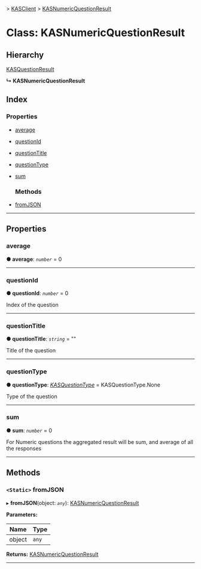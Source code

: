 [](../README.md) > [KASClient](../modules/kasclient.md) > [KASNumericQuestionResult](../classes/kasclient.kasnumericquestionresult.md)

# Class: KASNumericQuestionResult

## Hierarchy

 [KASQuestionResult](kasclient.kasquestionresult.md)

**↳ KASNumericQuestionResult**

## Index

### Properties

* [average](kasclient.kasnumericquestionresult.md#average)
* [questionId](kasclient.kasnumericquestionresult.md#questionid)
* [questionTitle](kasclient.kasnumericquestionresult.md#questiontitle)
* [questionType](kasclient.kasnumericquestionresult.md#questiontype)
* [sum](kasclient.kasnumericquestionresult.md#sum)
  ### Methods

* [fromJSON](kasclient.kasnumericquestionresult.md#fromjson)

---

## Properties

<a id="average"></a>

###  average

**● average**: *`number`* = 0

___
<a id="questionid"></a>

###  questionId

**● questionId**: *`number`* = 0

Index of the question

___
<a id="questiontitle"></a>

###  questionTitle

**● questionTitle**: *`string`* = ""

Title of the question

___
<a id="questiontype"></a>

###  questionType

**● questionType**: *[KASQuestionType](../enums/kasclient.kasquestiontype.md)* =  KASQuestionType.None

Type of the question

___
<a id="sum"></a>

###  sum

**● sum**: *`number`* = 0

For Numeric questions the aggregated result will be sum, and average of all the responses

___

## Methods

<a id="fromjson"></a>

### `<Static>` fromJSON

▸ **fromJSON**(object: *`any`*): [KASNumericQuestionResult](kasclient.kasnumericquestionresult.md)

**Parameters:**

| Name | Type |
| ------ | ------ |
| object | `any` |

**Returns:** [KASNumericQuestionResult](kasclient.kasnumericquestionresult.md)

___

